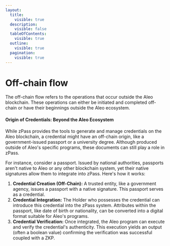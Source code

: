 ```yaml
---
layout:
  title:
    visible: true
  description:
    visible: false
  tableOfContents:
    visible: true
  outline:
    visible: true
  pagination:
    visible: true
---
```


# Off-chain flow

The off-chain flow refers to the operations that occur outside the Aleo blockchain. These operations can either be initiated and completed off-chain or have their beginnings outside the Aleo ecosystem.

#### Origin of Credentials: Beyond the Aleo Ecosystem

While zPass provides the tools to generate and manage credentials on the Aleo blockchain, a credential might have an off-chain origin, like a government-issued passport or a university degree. Although produced outside of Aleo's specific programs, these documents can still play a role in zPass.

For instance, consider a passport. Issued by national authorities, passports aren't native to Aleo or any other blockchain system, yet their native signatures allow them to integrate into zPass. Here's how it works:

1. **Credential Creation (Off-Chain):** A trusted entity, like a government agency, issues a passport with a native signature. This passport serves as a credential.
2. **Credential Integration:** The Holder who possesses the credential can introduce this credential into the zPass system. Attributes within the passport, like date of birth or nationality, can be converted into a digital format suitable for Aleo's programs.
3. **Credential Verification:** Once integrated, the Aleo program can execute and verify the credential's authenticity. This execution yields an output (often a boolean value) confirming the verification was successful coupled with a ZKP.
